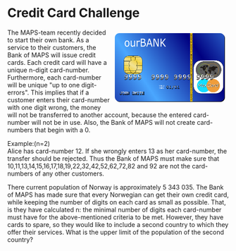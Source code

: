 # Credit Card Challenge

<img src="card.png" align="right" width="250px" style="margin: 10px;">

The MAPS-team recently decided to start their own bank.
As a service to their customers, the Bank of MAPS will issue credit cards. 
Each credit card will have a unique n-digit card-number. Furthermore, each card-number will be unique "up to one digit-errors". This implies that if a customer enters their card-number with one digit wrong, the money will not be transferred to another account, because the entered card-number will not be in use.
Also, the Bank of MAPS will not create card-numbers that begin with a 0.

Example:(n=2)  
Alice has card-number 12. If she wrongly enters 13 as her card-number, the transfer should be rejected. Thus the Bank of MAPS must make sure that 10,11,13,14,15,16,17,18,19,22,32,42,52,62,72,82 and 92 are not the card-numbers of any other customers.

There current population of Norway is approximately 5 343 035.
The Bank of MAPS has made sure that every Norwegian can get their own credit card, while keeping the number of digits on each card as small as possible. That, is they have calculated n: the minimal number of digits each card-number must have for the above-mentioned criteria to be met. However, they have cards to spare, so they would like to include a second country to which they offer their services. What is the upper limit of the population of the second country?
